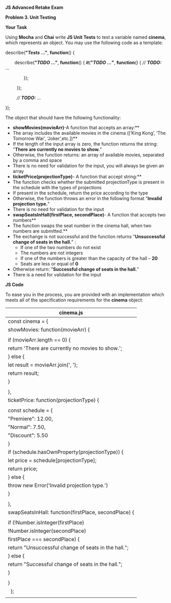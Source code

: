 ﻿**JS Advanced Retake Exam** 

**Problem 3. Unit Testing** 

**Your Task** 

Using **Mocha** and **Chai** write **JS Unit Tests** to test a variable named **cinema**, which represents an object. You may use the following code as a template: 

describe(**"*Tests* …"**, **function**() { 

`    `describe(**"*TODO* …"**, **function**() {         ***it***(**"*TODO …*"**, **function**() {             *// **TODO:*** … 

`        `}); 

`     `}); 

`     `*// **TODO:*** … 

}); 

The object that should have the following functionality:  

- **showMovies(movieArr)**-A function that accepts an array:** 
- The array includes the available movies in the cinema ([‘King Kong’, ‘The Tomorrow War’, ‘Joker’,etc.])** 
- If the length of the input array is zero, the function returns the string: "**There are currently no movies to show.**" 
- Otherwise, the function returns:  an array of available movies, separated by a comma and space 
- There is no need for validation for the input, you will always be given an array 
- **ticketPrice(projectionType)**- A function that accept string:** 
- The function checks whether the submitted projectionType is present in the schedule with the types of projections 
- If present in the schedule, return the price according to the type 
- Otherwise, the function throws an error in the following format "**Invalid projection type.**" 
- There is no need for validation for the input 
- **swapSeatsInHall(firstPlace, secondPlace)**- A function that accepts two numbers** 
- The function swaps the seat number in the cinema hall, when two numbers are submitted.** 
- The exchange is not successful and the function returns "**Unsuccessful** **change of seats in the hall.**" : 
  - If one of the two numbers do not exist 
  - The numbers are not integers 
  - If one of the numbers is greater than the capacity of the hall – **20** 
  - Seats are less or equal of **0** 
- Otherwise return: "**Successful change of seats in the hall.**" 
- There is a need for validation for the input 

**JS Code** 

To ease you in the process, you are provided with an implementation which meets all of the specification requirements for the **cinema** object: 



|**cinema.js** |
| - |
|const cinema = { |
|showMovies: function(movieArr) { |
||
|if (movieArr.length == 0) { |
|return 'There are currently no movies to show.'; |
|} else { |
|let result = movieArr.join(', '); |
|return result; |
|} |
||
|}, |
|ticketPrice: function(projectionType) { |
||
|const schedule = { |
|"Premiere": 12.00, |
|"Normal": 7.50, |
|"Discount": 5.50 |
|} |
|if (schedule.hasOwnProperty(projectionType)) { |
|let price = schedule[projectionType]; |
|return price; |
|} else { |
|throw new Error('Invalid projection type.') |
|} |
||
|}, |
|swapSeatsInHall: function(firstPlace, secondPlace) { |
||
|if (!Number.isInteger(firstPlace) || firstPlace <= 0 || firstPlace > 20 || |
|!Number.isInteger(secondPlace) || secondPlace <= 0 || secondPlace > 20 || |
|firstPlace === secondPlace) { |
|return "Unsuccessful change of seats in the hall."; |
|} else { |
|return "Successful change of seats in the hall."; |
|} |
||
|} |
|` `}; |
||

